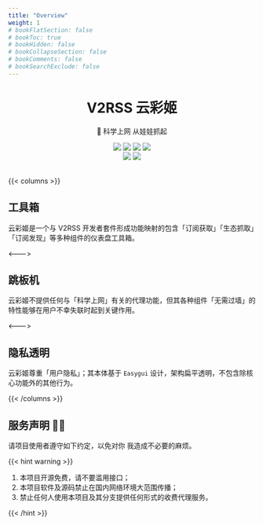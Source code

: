 ```yaml
---
title: "Overview"
weight: 1
# bookFlatSection: false
# bookToc: true
# bookHidden: false
# bookCollapseSection: false
# bookComments: false
# bookSearchExclude: false
---
```


<div align="center">
    <h1> V2RSS 云彩姬</h1>
    <p>🚀 科学上网 从娃娃抓起</p>
    <img src="https://img.shields.io/static/v1?message=reference&color=blue&style=for-the-badge&logo=micropython&label=python">
    <img src="https://img.shields.io/github/license/qin2dim/v2raycloudspider?style=for-the-badge">
	<a href="https://github.com/QIN2DIM/V2RayCloudSpider/releases"><img src="https://img.shields.io/github/downloads/qin2dim/v2raycloudspider/total?style=for-the-badge"></a>
	<a href="https://github.com/QIN2DIM/V2RayCloudSpider/releases"><img src="https://img.shields.io/github/v/release/qin2dim/v2raycloudspider?style=for-the-badge"></a>
	<br>
	<a href="https://github.com/QIN2DIM/V2RayCloudSpider"><img src="https://img.shields.io/github/stars/qin2dim/v2raycloudspider?style=social"></a>
	<a href = "https://t.me/joinchat/HlB9SQJubb5VmNU5"><img src="https://img.shields.io/static/v1?style=social&logo=telegram&label=chat&message=studio" ></a>
	<br>
	<br>
</div>



{{< columns >}} <!-- begin columns block -->

## 工具箱

云彩姬是一个与 V2RSS 开发者套件形成功能映射的包含「订阅获取」「生态抓取」「订阅发现」等多种组件的仪表盘工具箱。

<---> <!-- magic separator, between columns -->

## 跳板机

云彩姬不提供任何与「科学上网」有关的代理功能，但其各种组件「无需过墙」的特性能够在用户不幸失联时起到关键作用。

<---> <!-- magic separator, between columns -->

## 隐私透明

云彩姬尊重「用户隐私」；其本体基于 `Easygui` 设计，架构扁平透明，不包含除核心功能外的其他行为。

 {{< /columns >}}

## **服务声明** 🧙‍♂️

请项目使用者遵守如下约定，以免对你 我造成不必要的麻烦。

{{< hint warning >}}

1. 本项目开源免费，请不要滥用接口；
2. 本项目软件及源码禁止在国内网络环境大范围传播；
3. 禁止任何人使用本项目及其分支提供任何形式的收费代理服务。

{{< /hint >}}
